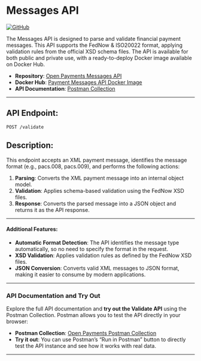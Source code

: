 # Messages API
[![GitHub](https://img.shields.io/badge/github-%23121011.svg?style=for-the-badge&logo=github&logoColor=white)](https://github.com/Open-Payments/messages-api)

The Messages API is designed to parse and validate financial payment messages. This API supports the FedNow & ISO20022 format, applying validation rules from the official XSD schema files. The API is available for both public and private use, with a ready-to-deploy Docker image available on Docker Hub.

- **Repository**: [Open Payments Messages API](https://github.com/Open-Payments/messages-api)
- **Docker Hub**: [Payment Messages API Docker Image](https://hub.docker.com/r/harishankarn/payment-messages-api)
- **API Documentation**: [Postman Collection](https://www.postman.com/openpaymentsapi/open-payments/overview)

---

## API Endpoint:

`POST /validate`

## Description:

This endpoint accepts an XML payment message, identifies the message format (e.g., pacs.008, pacs.009), and performs the following actions:
1. **Parsing**: Converts the XML payment message into an internal object model.
2. **Validation**: Applies schema-based validation using the FedNow XSD files.
3. **Response**: Converts the parsed message into a JSON object and returns it as the API response.

---
#### **Additional Features:**

- **Automatic Format Detection**: The API identifies the message type automatically, so no need to specify the format in the request.
- **XSD Validation**: Applies validation rules as defined by the FedNow XSD files.
- **JSON Conversion**: Converts valid XML messages to JSON format, making it easier to consume by modern applications.

---

### API Documentation and Try Out
Explore the full API documentation and **try out the Validate API** using the Postman Collection. Postman allows you to test the API directly in your browser:

- **Postman Collection**: [Open Payments Postman Collection](https://www.postman.com/openpaymentsapi/open-payments/overview)
- **Try it out**: You can use Postman’s “Run in Postman” button to directly test the API instance and see how it works with real data.

---